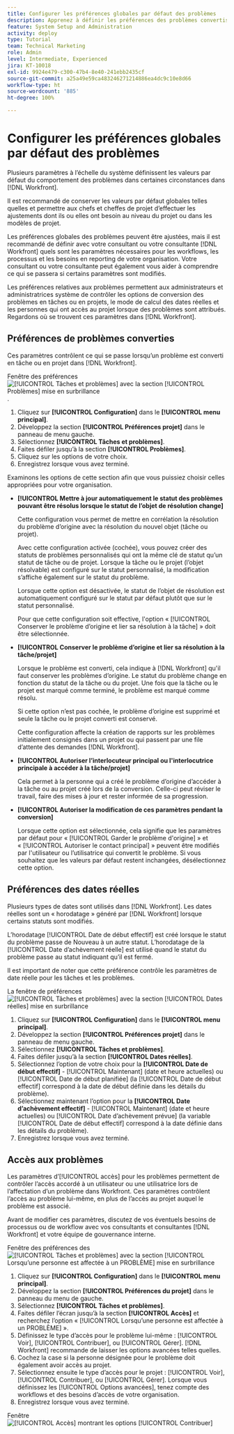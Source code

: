 ```yaml
---
title: Configurer les préférences globales par défaut des problèmes
description: Apprenez à définir les préférences des problèmes convertis, des dates réelles et de l’accès aux problèmes.
feature: System Setup and Administration
activity: deploy
type: Tutorial
team: Technical Marketing
role: Admin
level: Intermediate, Experienced
jira: KT-10018
exl-id: 9924e479-c300-47b4-8e40-241ebb2435cf
source-git-commit: a25a49e59ca483246271214886ea4dc9c10e8d66
workflow-type: ht
source-wordcount: '885'
ht-degree: 100%

---
```


# Configurer les préférences globales par défaut des problèmes

Plusieurs paramètres à l’échelle du système définissent les valeurs par défaut du comportement des problèmes dans certaines circonstances dans [!DNL Workfront].

Il est recommandé de conserver les valeurs par défaut globales telles quelles et permettre aux chefs et cheffes de projet d’effectuer les ajustements dont ils ou elles ont besoin au niveau du projet ou dans les modèles de projet.

Les préférences globales des problèmes peuvent être ajustées, mais il est recommandé de définir avec votre consultant ou votre consultante [!DNL Workfront] quels sont les paramètres nécessaires pour les workflows, les processus et les besoins en reporting de votre organisation. Votre consultant ou votre consultante peut également vous aider à comprendre ce qui se passera si certains paramètres sont modifiés.

Les préférences relatives aux problèmes permettent aux administrateurs et administratrices système de contrôler les options de conversion des problèmes en tâches ou en projets, le mode de calcul des dates réelles et les personnes qui ont accès au projet lorsque des problèmes sont attribués. Regardons où se trouvent ces paramètres dans [!DNL Workfront].

## Préférences de problèmes converties

Ces paramètres contrôlent ce qui se passe lorsqu’un problème est converti en tâche ou en projet dans [!DNL Workfront].

Fenêtre des préférences ![[!UICONTROL Tâches et problèmes] avec la section [!UICONTROL Problèmes] mise en surbrillance](assets/admin-fund-issue-prefs-converting.png).

1. Cliquez sur **[!UICONTROL Configuration]** dans le **[!UICONTROL menu principal]**.
1. Développez la section **[!UICONTROL Préférences projet]** dans le panneau de menu gauche.
1. Sélectionnez **[!UICONTROL Tâches et problèmes]**.
1. Faites défiler jusqu’à la section **[!UICONTROL Problèmes]**.
1. Cliquez sur les options de votre choix.
1. Enregistrez lorsque vous avez terminé.

Examinons les options de cette section afin que vous puissiez choisir celles appropriées pour votre organisation.

* **[!UICONTROL Mettre à jour automatiquement le statut des problèmes pouvant être résolus lorsque le statut de l’objet de résolution change]**

  Cette configuration vous permet de mettre en corrélation la résolution du problème d’origine avec la résolution du nouvel objet (tâche ou projet).

  Avec cette configuration activée (cochée), vous pouvez créer des statuts de problèmes personnalisés qui ont la même clé de statut qu’un statut de tâche ou de projet. Lorsque la tâche ou le projet (l’objet résolvable) est configuré sur le statut personnalisé, la modification s’affiche également sur le statut du problème.

  Lorsque cette option est désactivée, le statut de l’objet de résolution est automatiquement configuré sur le statut par défaut plutôt que sur le statut personnalisé.

  Pour que cette configuration soit effective, l&#39;option « [!UICONTROL Conserver le problème d’origine et lier sa résolution à la tâche] » doit être sélectionnée.

* **[!UICONTROL Conserver le problème d’origine et lier sa résolution à la tâche/projet]**

  Lorsque le problème est converti, cela indique à [!DNL Workfront] qu&#39;il faut conserver les problèmes d’origine. Le statut du problème change en fonction du statut de la tâche ou du projet. Une fois que la tâche ou le projet est marqué comme terminé, le problème est marqué comme résolu.

  Si cette option n’est pas cochée, le problème d’origine est supprimé et seule la tâche ou le projet converti est conservé.

  Cette configuration affecte la création de rapports sur les problèmes initialement consignés dans un projet ou qui passent par une file d’attente des demandes [!DNL Workfront].

* **[!UICONTROL Autoriser l’interlocuteur principal ou l&#39;interlocutrice principale à accéder à la tâche/projet]**

  Cela permet à la personne qui a créé le problème d’origine d’accéder à la tâche ou au projet créé lors de la conversion. Celle-ci peut réviser le travail, faire des mises à jour et rester informée de sa progression.

* **[!UICONTROL Autoriser la modification de ces paramètres pendant la conversion]**

  Lorsque cette option est sélectionnée, cela signifie que les paramètres par défaut pour « [!UICONTROL Garder le problème d&#39;origine] » et « [!UICONTROL Autoriser le contact principal] » peuvent être modifiés par l&#39;utilisateur ou l’utilisatrice qui convertit le problème. Si vous souhaitez que les valeurs par défaut restent inchangées, désélectionnez cette option.

<!---
learn more URLs
Configure system-wide task and issue preferences
Issue statuses
Create and customize system-wide statuses
--->

## Préférences des dates réelles

Plusieurs types de dates sont utilisés dans [!DNL Workfront]. Les dates réelles sont un « horodatage » généré par [!DNL Workfront] lorsque certains statuts sont modifiés.

L’horodatage [!UICONTROL Date de début effectif] est créé lorsque le statut du problème passe de Nouveau à un autre statut. L’horodatage de la [!UICONTROL Date d’achèvement réelle] est utilisé quand le statut du problème passe au statut indiquant qu’il est fermé.

Il est important de noter que cette préférence contrôle les paramètres de date réelle pour les tâches et les problèmes.

La fenêtre de préférences ![[!UICONTROL Tâches et problèmes] avec la section [!UICONTROL Dates réelles] mise en surbrillance](assets/admin-fund-issue-prefs-actual-dates.png)

1. Cliquez sur **[!UICONTROL Configuration]** dans le **[!UICONTROL menu principal]**.
1. Développez la section **[!UICONTROL Préférences projet]** dans le panneau de menu gauche.
1. Sélectionnez **[!UICONTROL Tâches et problèmes]**.
1. Faites défiler jusqu’à la section **[!UICONTROL Dates réelles]**.
1. Sélectionnez l’option de votre choix pour la **[!UICONTROL Date de début effectif]** - [!UICONTROL Maintenant] (date et heure actuelles) ou [!UICONTROL Date de début planifiée] (la [!UICONTROL Date de début effectif] correspond à la date de début définie dans les détails du problème).
1. Sélectionnez maintenant l’option pour la **[!UICONTROL Date d’achèvement effectif]** - [!UICONTROL Maintenant] (date et heure actuelles) ou [!UICONTROL Date d’achèvement prévue] (la variable [!UICONTROL Date de début effectif] correspond à la date définie dans les détails du problème).
1. Enregistrez lorsque vous avez terminé.


<!---
learn more URLs
Definitions for the project, task, and issue dates within Workfront
Configure system-wide task and issue preferences
--->

## Accès aux problèmes

Les paramètres d’[!UICONTROL accès] pour les problèmes permettent de contrôler l’accès accordé à un utilisateur ou une utilisatrice lors de l’affectation d’un problème dans Workfront. Ces paramètres contrôlent l’accès au problème lui-même, en plus de l’accès au projet auquel le problème est associé.

Avant de modifier ces paramètres, discutez de vos éventuels besoins de processus ou de workflow avec vos consultants et consultantes [!DNL Workfront] et votre équipe de gouvernance interne.

Fenêtre des préférences des ![[!UICONTROL Tâches et problèmes] avec la section [!UICONTROL Lorsqu’une personne est affectée à un PROBLÈME] mise en surbrillance](assets/admin-fund-issue-prefs-access-1.png)

1. Cliquez sur **[!UICONTROL Configuration]** dans le **[!UICONTROL menu principal]**.
1. Développez la section **[!UICONTROL Préférences du projet]** dans le panneau du menu de gauche.
1. Sélectionnez **[!UICONTROL Tâches et problèmes]**.
1. Faites défiler l’écran jusqu’à la section **[!UICONTROL Accès]** et recherchez l’option « [!UICONTROL Lorsqu’une personne est affectée à un PROBLÈME] ».
1. Définissez le type d’accès pour le problème lui-même : [!UICONTROL Voir], [!UICONTROL Contribuer], ou [!UICONTROL Gérer]. [!DNL Workfront] recommande de laisser les options avancées telles quelles.
1. Cochez la case si la personne désignée pour le problème doit également avoir accès au projet.
1. Sélectionnez ensuite le type d’accès pour le projet : [!UICONTROL Voir], [!UICONTROL Contribuer], ou [!UICONTROL Gérer]. Lorsque vous définissez les [!UICONTROL Options avancées], tenez compte des workflows et des besoins d’accès de votre organisation.
1. Enregistrez lorsque vous avez terminé.

Fenêtre ![[!UICONTROL Accès] montrant les options [!UICONTROL Contribuer]](assets/admin-fund-issue-prefs-access-2.png)

<!---
learn more URLs
Configure system-wide task and issue preferences
Grant access to issues
--->
